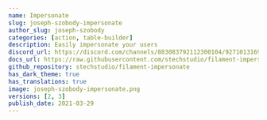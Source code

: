 ```yaml
---
name: Impersonate
slug: joseph-szobody-impersonate
author_slug: joseph-szobody
categories: [action, table-builder]
description: Easily impersonate your users
discord_url: https://discord.com/channels/883083792112300104/927101316990398494
docs_url: https://raw.githubusercontent.com/stechstudio/filament-impersonate/master/README.md
github_repository: stechstudio/filament-impersonate
has_dark_theme: true
has_translations: true
image: joseph-szobody-impersonate.png
versions: [2, 3]
publish_date: 2021-03-29
---
```

